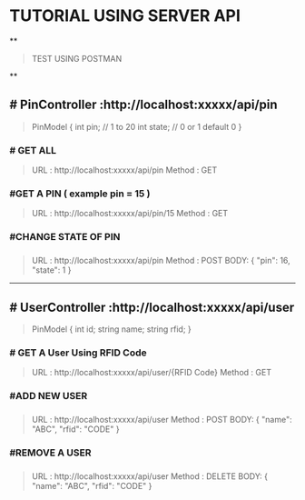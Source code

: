 
# TUTORIAL USING SERVER API
**

> TEST USING POSTMAN

**

## # PinController :http://localhost:xxxxx/api/pin
>
>PinModel
>{
	int pin; // 1 to 20
	int state;  // 0 or 1 default 0
>}

### # GET ALL
>URL : http://localhost:xxxxx/api/pin
Method : GET

### #GET A PIN ( example pin = 15 )
>URL : http://localhost:xxxxx/api/pin/15
Method : GET

### #CHANGE STATE OF PIN
### 
>URL : http://localhost:xxxxx/api/pin
Method : POST
BODY:
{
	"pin": 16,
	"state": 1
}


----------
## # UserController :http://localhost:xxxxx/api/user
>
>PinModel
>{
	int id;
	string name;
	string rfid;
>}

### # GET A User Using RFID Code
>URL : http://localhost:xxxxx/api/user/{RFID Code}
Method : GET

### #ADD NEW USER
### 
>URL : http://localhost:xxxxx/api/user
Method : POST
BODY:
{
	"name": "ABC",
	"rfid": "CODE"
}

### #REMOVE A USER
### 
>URL : http://localhost:xxxxx/api/user
Method : DELETE
BODY:
{
	"name": "ABC",
	"rfid": "CODE"
}


